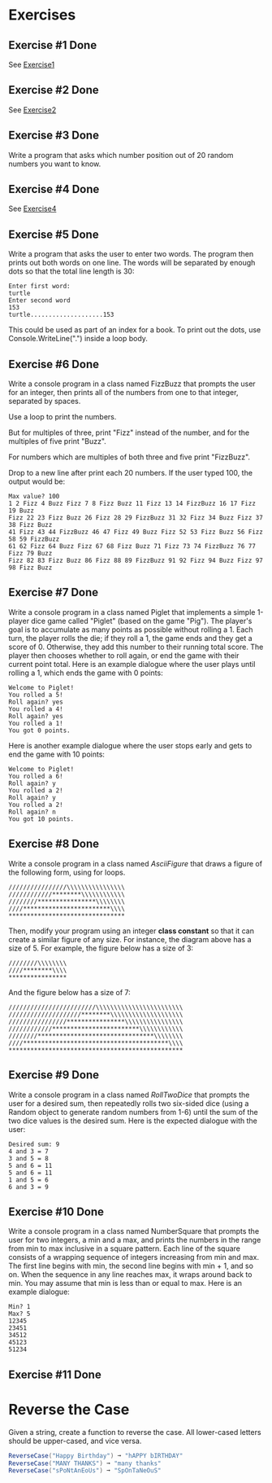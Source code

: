 # Exercises

## Exercise #1 Done

See [Exercise1](./Loops/Exercise1)

## Exercise #2 Done

See [Exercise2](./Loops/Exercise2)

## Exercise #3 Done

Write a program that asks which number position out of 20 random numbers you want to know. 

## Exercise #4 Done

See [Exercise4](./Loops/Exercise4)

## Exercise #5 Done

Write a program that asks the user to enter two words. The program then prints out both words on one line.
The words will be separated by enough dots so that the total line length is 30:

```
Enter first word:
turtle
Enter second word
153
turtle....................153
```

This could be used as part of an index for a book. To print out the dots, use Console.WriteLine(".")
 inside a loop body.

## Exercise #6 Done

Write a console program in a class named FizzBuzz that prompts the user for an integer,
then prints all of the numbers from one to that integer, separated by spaces.
 
Use a loop to print the numbers.
 
But for multiples of three, print "Fizz" instead of the number, and for the multiples of five print "Buzz".
 
For numbers which are multiples of both three and five print "FizzBuzz".
 
Drop to a new line after print each 20 numbers. If the user typed 100, the output would be:

```
Max value? 100
1 2 Fizz 4 Buzz Fizz 7 8 Fizz Buzz 11 Fizz 13 14 FizzBuzz 16 17 Fizz 19 Buzz
Fizz 22 23 Fizz Buzz 26 Fizz 28 29 FizzBuzz 31 32 Fizz 34 Buzz Fizz 37 38 Fizz Buzz
41 Fizz 43 44 FizzBuzz 46 47 Fizz 49 Buzz Fizz 52 53 Fizz Buzz 56 Fizz 58 59 FizzBuzz
61 62 Fizz 64 Buzz Fizz 67 68 Fizz Buzz 71 Fizz 73 74 FizzBuzz 76 77 Fizz 79 Buzz
Fizz 82 83 Fizz Buzz 86 Fizz 88 89 FizzBuzz 91 92 Fizz 94 Buzz Fizz 97 98 Fizz Buzz 
```

## Exercise #7 Done

Write a console program in a class named Piglet that implements a simple 1-player dice game 
called "Piglet" (based on the game "Pig"). The player's goal is to accumulate as many points 
as possible without rolling a 1. Each turn, the player rolls the die; if they roll a 1,
the game ends and they get a score of 0. Otherwise, they add this number to their running total score.
The player then chooses whether to roll again, or end the game with their current point total.
Here is an example dialogue where the user plays until rolling a 1, which ends the game with 0 points:

```
Welcome to Piglet!
You rolled a 5!
Roll again? yes
You rolled a 4!
Roll again? yes
You rolled a 1!
You got 0 points.
```

Here is another example dialogue where the user stops early and gets to end the game with 10 points:

```
Welcome to Piglet!
You rolled a 6!
Roll again? y
You rolled a 2!
Roll again? y
You rolled a 2!
Roll again? n
You got 10 points.
```

## Exercise #8 Done

Write a console program in a class named *AsciiFigure* that draws a figure of the following form,
using for loops.

```
////////////////\\\\\\\\\\\\\\\\
////////////********\\\\\\\\\\\\
////////****************\\\\\\\\
////************************\\\\
********************************
```

Then, modify your program using an integer **class constant** so that it can create a similar figure
of any size. For instance, the diagram above has a size of 5. For example, the figure below has a size of 3:

```
////////\\\\\\\\
////********\\\\
****************
```

And the figure below has a size of 7:

```
////////////////////////\\\\\\\\\\\\\\\\\\\\\\\\
////////////////////********\\\\\\\\\\\\\\\\\\\\
////////////////****************\\\\\\\\\\\\\\\\
////////////************************\\\\\\\\\\\\
////////********************************\\\\\\\\
////****************************************\\\\
************************************************
```

## Exercise #9 Done

Write a console program in a class named *RollTwoDice* that prompts the user for a desired sum,
then repeatedly rolls two six-sided dice (using a Random object to generate 
random numbers from 1-6) until the sum of the two dice values is the desired sum.
Here is the expected dialogue with the user:

```
Desired sum: 9
4 and 3 = 7
3 and 5 = 8
5 and 6 = 11
5 and 6 = 11
1 and 5 = 6
6 and 3 = 9
```

## Exercise #10 Done

Write a console program in a class named NumberSquare that prompts the user for two integers,
a min and a max, and prints the numbers in the range from min to max inclusive in a square pattern.
Each line of the square consists of a wrapping sequence of integers increasing from min and max.
The first line begins with min, the second line begins with min + 1, and so on.
When the sequence in any line reaches max, it wraps around back to min.
You may assume that min is less than or equal to max. Here is an example dialogue:

```
Min? 1
Max? 5
12345
23451
34512
45123
51234
```

## Exercise #11 Done
# Reverse the Case
Given a string, create a function to reverse the case. All lower-cased letters should be upper-cased, and vice versa.

```C#
ReverseCase("Happy Birthday") ➞ "hAPPY bIRTHDAY"
ReverseCase("MANY THANKS") ➞ "many thanks"
ReverseCase("sPoNtAnEoUs") ➞ "SpOnTaNeOuS"
```